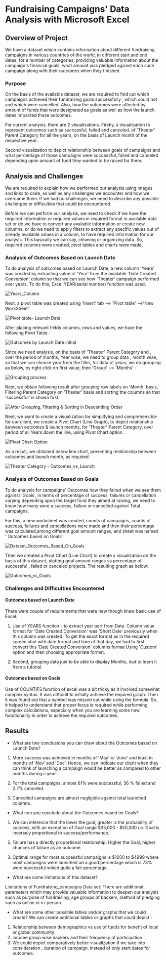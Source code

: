 # **Fundraising Campaigns' Data Analysis with Microsoft Excel**

## Overview of Project
We have a dataset which contains information about different fundraising campaigns in various countries of the world, in different start and end dates, for a number of categories, providing valuable information about the campaign's financial goals, what amount was pledged against each such campaign along with their outcomes when they finished.

### Purpose
On the basis of the available dataset, we are required to find out which campaigns achieved their fundraising goals successfully , which could not and which were cancelled. Also, how the outcomes were affected by amount of funds that were designated as goals as well as how the launch dates impacted those outcomes.

For current analysis, there are 2 visualizations. Firstly, a visualization to represent outcomes such as successful, failed and canceled, of 'Theater' Parent Category for all the years, on the basis of Launch month of the respective year.

Second visualization to depict relationship between goals of campaigns and what percentage of those campaigns were successful, failed and canceled depending upon amount of fund they wanted to be raised for them. 


## Analysis and Challenges
We are required to explain how we performed our analysis using images and links to code, as well as any challenges we encounter and how we overcame them. If we had no challenges, we need to describe any possible challenges or difficulties that could be encountered.

Before we can perform our analysis, we need to check if we have the required information or required values in required format in available data set or do we have to convert any available information or create new columns, or do we need to apply filters to extract any specific values out of already available values in a column, to have required information for our analysis. This basically we can say, cleaning or organizing data. So, required columns were created, pivot tables and charts were made.

### Analysis of Outcomes Based on Launch Date

To do analysis of outcomes based on Launch Date, a new column 'Years' was created by extracting value of 'Year' from the available 'Date Created Conversion' column so that we can see how 'Theater' campaign performed over years. To do this, Excel YEAR(serial number) function was used.

![Years_Column](https://github.com/kirtibhandari/Module-1-Challenge/blob/main/Resources/Years_Column.png)

Next, a pivot table was created using 'Insert' tab --> 'Pivot table' -->'New WorkSheet'

![Pivot table- Launch Date](https://github.com/kirtibhandari/Module-1-Challenge/blob/main/Resources/Pivot_Table-Outcomes_Based_on_Launch_Date.png)

After placing relevant fields columns, rows and values, we have the following Pivot Table :

![Outcomes by Launch Date initial](https://github.com/kirtibhandari/Module-1-Challenge/blob/main/Resources/Outcomes_by_launch_date_inital.png)

Since we need analysis, on the basis of 'Theater' Parent Category and , over the period of months, Year wise, we need to group data , month wise, so that we can choose year from the filter, for data of years, we do grouping as below, by right click on first value, then 'Group' --> 'Months' :

![Grouping process](https://github.com/kirtibhandari/Module-1-Challenge/blob/main/Resources/Grouping.png)

Next, we obtain following result after grouping row labels on 'Month' basis, Filtering Parent Category on 'Theater' basis and sorting the columns so that 'successful' is shown first.

![After Grouping, Filtering & Sorting in Descending Order](https://github.com/kirtibhandari/Module-1-Challenge/blob/main/Resources/After_Grouping_and_Filtering.png)

Next, we want to create a visualization for simplifying and comprehensible for our client, we create a Pivot Chart (Line Graph), to depict relationship between outcomes & launch months, for 'Theater' Parent Category, over period of all Years down the line, using Pivot Chart option .

![Pivot Chart Option](https://github.com/kirtibhandari/Module-1-Challenge/blob/main/Resources/Pivot_Chart_Option.png)

As a result, we obtained below line chart, presenting relationship between outcomes and launch month, as required.

![Theater Category - Outcomes_vs_Launch](https://github.com/kirtibhandari/Module-1-Challenge/blob/main/Resources/Theater_Outcomes_vs_Launch.png)

### Analysis of Outcomes Based on Goals
To do analysis for campaigns' Outcomes how they faired when we see them against 'Goals', in terms of percentage of success, failures or cancellation varying depending upon the target fund they aimed at raising, we need to know how many were a success, failure or cancelled against Total campaigns.

For this, a new worksheet was created, counts of campaigns, counts of success, failures and cancellations were made and then their percentage was calculated,among different goal amount ranges, and sheet was named ' Outcomes based on Goals'.

![Dataset_Outcomes_Based_On_Goals](https://github.com/kirtibhandari/Module-1-Challenge/blob/main/Resources/Dataset_Outcomes_Based_on_Goals.png)

Then we created a Pivot Chart (Line Chart) to create a visualization on the basis of this dataset, plotting goal amount ranges vs percentage of successful , failed or canceled projects. The resulting graph as below:

![Outcomes_vs_Goals](https://github.com/kirtibhandari/Module-1-Challenge/blob/main/Resources/Outcomes_vs_Goals.png)


### Challenges and Difficulties Encountered
#### Outcomes based on Launch Date
There were couple of requirements that were new though knew basic use of Excel.
1. Use of YEARS function - to extract year part from Date. Column value format for 'Date Created Conversion' was 'Short Date' previously when this column was created. To get the exact format as in the required screen shot with date format and time of that day, we had to first convert this 'Date Created Conversion' columns format Using 'Custom' option and then choosing appropriate format.

2. Second, grouping data just to be able to display Months, had to learn it from a tutorial.

#### Outcomes based on Goals
Use of COUNTIFS function of excel was a bit tricky as it involved somewhat complex syntax. It was difficult to initially achieve the required graph. Then it was found out that a symbol was missed out while using the formula. So, it helped to understand that proper focus is required while performing complex calculations, especially when you are learning some new functionality in order to achieve the required outcomes.


## Results

- What are two conclusions you can draw about the Outcomes based on Launch Date?

1. More success was achieved in months of 'May' or 'June' and least in months of 'Nov' and 'Dec'. Hence, we can indicate our client when they can think of launching a campaign would be better as compared to other months during a year.

2. For the total campaigns, almost 61% were successful, 36 % failed and 2.7% canceled.

3. Cancelled campaigns are almost negligible against total launched columns.

- What can you conclude about the Outcomes based on Goals?

1. We can inference that the lower the goal, greater is the probability of success, with an exception of Goal range $35,000 - $50,000
i.e. Goal is inversely proportional to success/performance.

2. Failure has a directly proportional relationship. Higher the Goal, higher chances of failure as an outcome.

3. Optimal range for most successful campaigns is $1000 to $4999 where most campaigns were launched ad a good percentage which is 73% were successful which quite a fair percentage.

- What are some limitations of this dataset?

Limitations of Fundraising_campaigns Data set:
There are additional parameters which may provide valuable information to deepen our analysis such as purpose of fundraising, age groups of backers, method of pledging such as online or in-person.

- What are some other possible tables and/or graphs that we could create?
We can create additional tables or graphs that could depict :
1. Relationship between demographics vs use of funds for benefit of local or global community
2. Income group wise backers and their frequency of participation
3. We could depict comparatively better visualization if we take into consideration , duration of campaign, instead of only start dates for outcomes.
